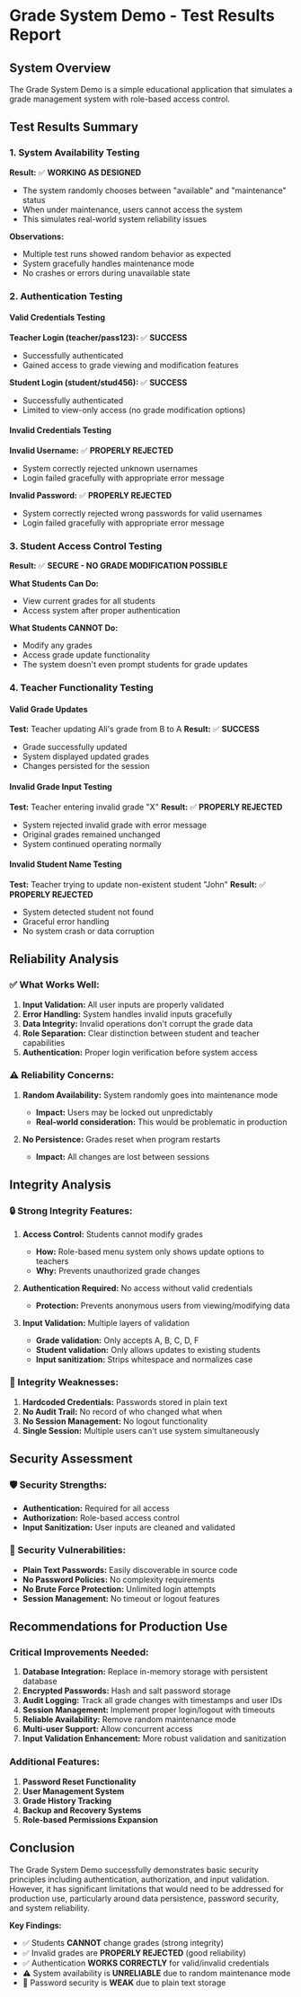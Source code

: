 # Grade System Demo - Test Results Report

## System Overview
The Grade System Demo is a simple educational application that simulates a grade management system with role-based access control.

## Test Results Summary

### 1. System Availability Testing
**Result:** ✅ **WORKING AS DESIGNED**
- The system randomly chooses between "available" and "maintenance" status
- When under maintenance, users cannot access the system
- This simulates real-world system reliability issues

**Observations:**
- Multiple test runs showed random behavior as expected
- System gracefully handles maintenance mode
- No crashes or errors during unavailable state

### 2. Authentication Testing

#### Valid Credentials Testing
**Teacher Login (teacher/pass123):** ✅ **SUCCESS**
- Successfully authenticated
- Gained access to grade viewing and modification features

**Student Login (student/stud456):** ✅ **SUCCESS**  
- Successfully authenticated
- Limited to view-only access (no grade modification options)

#### Invalid Credentials Testing
**Invalid Username:** ✅ **PROPERLY REJECTED**
- System correctly rejected unknown usernames
- Login failed gracefully with appropriate error message

**Invalid Password:** ✅ **PROPERLY REJECTED**
- System correctly rejected wrong passwords for valid usernames
- Login failed gracefully with appropriate error message

### 3. Student Access Control Testing
**Result:** ✅ **SECURE - NO GRADE MODIFICATION POSSIBLE**

**What Students Can Do:**
- View current grades for all students
- Access system after proper authentication

**What Students CANNOT Do:**
- Modify any grades
- Access grade update functionality
- The system doesn't even prompt students for grade updates

### 4. Teacher Functionality Testing

#### Valid Grade Updates
**Test:** Teacher updating Ali's grade from B to A
**Result:** ✅ **SUCCESS**
- Grade successfully updated
- System displayed updated grades
- Changes persisted for the session

#### Invalid Grade Input Testing
**Test:** Teacher entering invalid grade "X"
**Result:** ✅ **PROPERLY REJECTED**
- System rejected invalid grade with error message
- Original grades remained unchanged
- System continued operating normally

#### Invalid Student Name Testing
**Test:** Teacher trying to update non-existent student "John"
**Result:** ✅ **PROPERLY REJECTED**
- System detected student not found
- Graceful error handling
- No system crash or data corruption

## Reliability Analysis

### ✅ What Works Well:
1. **Input Validation:** All user inputs are properly validated
2. **Error Handling:** System handles invalid inputs gracefully
3. **Data Integrity:** Invalid operations don't corrupt the grade data
4. **Role Separation:** Clear distinction between student and teacher capabilities
5. **Authentication:** Proper login verification before system access

### ⚠️ Reliability Concerns:
1. **Random Availability:** System randomly goes into maintenance mode
   - **Impact:** Users may be locked out unpredictably
   - **Real-world consideration:** This would be problematic in production

2. **No Persistence:** Grades reset when program restarts
   - **Impact:** All changes are lost between sessions

## Integrity Analysis

### 🔒 Strong Integrity Features:
1. **Access Control:** Students cannot modify grades
   - **How:** Role-based menu system only shows update options to teachers
   - **Why:** Prevents unauthorized grade changes

2. **Authentication Required:** No access without valid credentials
   - **Protection:** Prevents anonymous users from viewing/modifying data

3. **Input Validation:** Multiple layers of validation
   - **Grade validation:** Only accepts A, B, C, D, F
   - **Student validation:** Only allows updates to existing students
   - **Input sanitization:** Strips whitespace and normalizes case

### 🚨 Integrity Weaknesses:
1. **Hardcoded Credentials:** Passwords stored in plain text
2. **No Audit Trail:** No record of who changed what when
3. **No Session Management:** No logout functionality
4. **Single Session:** Multiple users can't use system simultaneously

## Security Assessment

### 🛡️ Security Strengths:
- **Authentication:** Required for all access
- **Authorization:** Role-based access control
- **Input Sanitization:** User inputs are cleaned and validated

### 🚨 Security Vulnerabilities:
- **Plain Text Passwords:** Easily discoverable in source code
- **No Password Policies:** No complexity requirements
- **No Brute Force Protection:** Unlimited login attempts
- **Session Management:** No timeout or logout features

## Recommendations for Production Use

### Critical Improvements Needed:
1. **Database Integration:** Replace in-memory storage with persistent database
2. **Encrypted Passwords:** Hash and salt password storage
3. **Audit Logging:** Track all grade changes with timestamps and user IDs
4. **Session Management:** Implement proper login/logout with timeouts
5. **Reliable Availability:** Remove random maintenance mode
6. **Multi-user Support:** Allow concurrent access
7. **Input Validation Enhancement:** More robust validation and sanitization

### Additional Features:
1. **Password Reset Functionality**
2. **User Management System**
3. **Grade History Tracking**
4. **Backup and Recovery Systems**
5. **Role-based Permissions Expansion**

## Conclusion

The Grade System Demo successfully demonstrates basic security principles including authentication, authorization, and input validation. However, it has significant limitations that would need to be addressed for production use, particularly around data persistence, password security, and system reliability.

**Key Findings:**
- ✅ Students **CANNOT** change grades (strong integrity)
- ✅ Invalid grades are **PROPERLY REJECTED** (good reliability)
- ✅ Authentication **WORKS CORRECTLY** for valid/invalid credentials
- ⚠️ System availability is **UNRELIABLE** due to random maintenance mode
- 🚨 Password security is **WEAK** due to plain text storage
